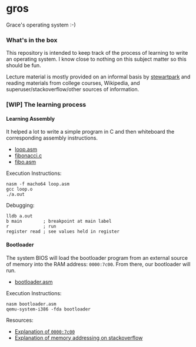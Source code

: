 # gros

Grace's operating system :-)

### What's in the box
This repository is intended to keep track of the process of learning to write an operating system. I know close to nothing on this subject matter so this should be fun.

Lecture material is mostly provided on an informal basis by [stewartpark](https://github.com/stewartpark) and reading materials from college courses, Wikipedia, and superuser/stackoverflow/other sources of information.

### [WIP] The learning process
#### Learning Assembly

It helped a lot to write a simple program in C and then whiteboard the corresponding assembly instructions.

- [loop.asm](https://github.com/phenomeno/gros/blob/master/loop.asm)
- [fibonacci.c](https://github.com/phenomeno/gros/blob/master/fibonacci.c)
- [fibo.asm](https://github.com/phenomeno/gros/blob/master/fibo.asm)

Execution Instructions:
```
nasm -f macho64 loop.asm
gcc loop.o
./a.out
```

Debugging:
```
lldb a.out
b main        ; breakpoint at main label
r             ; run
register read ; see values held in register
```

#### Bootloader

The system BIOS will load the bootloader program from an external source of memory into the RAM address: `0000:7c00`. From there, our bootloader will run.

- [bootloader.asm](https://github.com/phenomeno/gros/blob/master/bootloader.asm)

Execution Instructions:
```
nasm bootloader.asm
qemu-system-i386 -fda bootloader
```

Resources:
- [Explanation of `0000:7c00`](http://stackoverflow.com/a/9340935)
- [Explanation of memory addressing on stackoverflow](http://superuser.com/questions/593847/how-many-memory-addresses-can-we-get-with-a-32-bit-processor-and-1gb-ram)
